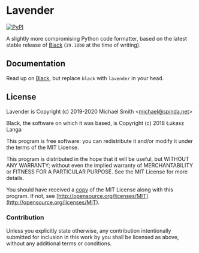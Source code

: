 # Lavender

[![PyPI](https://img.shields.io/pypi/v/lavender.svg)](https://pypi.python.org/pypi/lavender)

A slightly more compromising Python code formatter, based on the latest stable release of
[Black](https://github.com/python/black) (`19.10b0` at the time of writing).

## Documentation

Read up on [Black](https://github.com/python/black), but replace `black` with `lavender` in your
head.

## License

Lavender is Copyright (c) 2019-2020 Michael Smith &lt;michael@spinda.net&gt;

Black, the software on which it was based, is Copyright (c) 2018 Łukasz Langa

This program is free software: you can redistribute it and/or modify it under the terms of the MIT
License.

This program is distributed in the hope that it will be useful, but WITHOUT ANY WARRANTY; without
even the implied warranty of MERCHANTABILITY or FITNESS FOR A PARTICULAR PURPOSE. See the MIT
License for more details.

You should have received a [copy](LICENSE) of the MIT License along with this program. If not, see
[http://opensource.org/licenses/MIT](http://opensource.org/licenses/MIT).

### Contribution

Unless you explicitly state otherwise, any contribution intentionally submitted for inclusion in
this work by you shall be licensed as above, without any additional terms or conditions.
